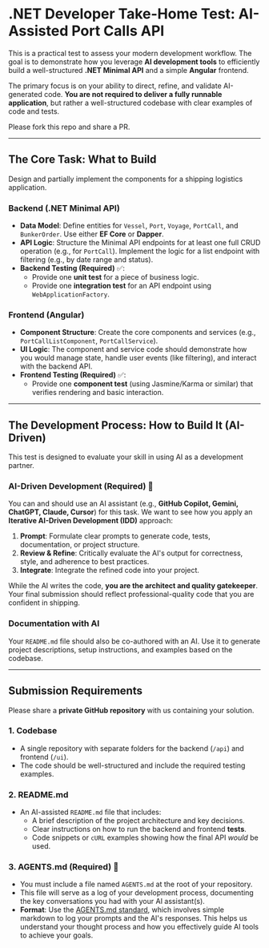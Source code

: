 # .NET Developer Take-Home Test: AI-Assisted Port Calls API

This is a practical test to assess your modern development workflow. The goal is to demonstrate how you leverage **AI development tools** to efficiently build a well-structured **.NET Minimal API** and a simple **Angular** frontend.

The primary focus is on your ability to direct, refine, and validate AI-generated code. **You are not required to deliver a fully runnable application**, but rather a well-structured codebase with clear examples of code and tests.

Please fork this repo and share a PR.

-----

## The Core Task: What to Build

Design and partially implement the components for a shipping logistics application.

### Backend (.NET Minimal API)

  * **Data Model**: Define entities for `Vessel`, `Port`, `Voyage`, `PortCall`, and `BunkerOrder`. Use either **EF Core** or **Dapper**.
  * **API Logic**: Structure the Minimal API endpoints for at least one full CRUD operation (e.g., for `PortCall`). Implement the logic for a list endpoint with filtering (e.g., by date range and status).
  * **Backend Testing (Required)** ✅:
      * Provide one **unit test** for a piece of business logic.
      * Provide one **integration test** for an API endpoint using `WebApplicationFactory`.

### Frontend (Angular)

  * **Component Structure**: Create the core components and services (e.g., `PortCallListComponent`, `PortCallService`).
  * **UI Logic**: The component and service code should demonstrate how you would manage state, handle user events (like filtering), and interact with the backend API.
  * **Frontend Testing (Required)** ✅:
      * Provide one **component test** (using Jasmine/Karma or similar) that verifies rendering and basic interaction.

-----

## The Development Process: How to Build It (AI-Driven)

This test is designed to evaluate your skill in using AI as a development partner.

### AI-Driven Development (Required) 🤖

You can and should use an AI assistant (e.g., **GitHub Copilot, Gemini, ChatGPT, Claude, Cursor**) for this task. We want to see how you apply an **Iterative AI-Driven Development (IDD)** approach:

1.  **Prompt**: Formulate clear prompts to generate code, tests, documentation, or project structure.
2.  **Review & Refine**: Critically evaluate the AI's output for correctness, style, and adherence to best practices.
3.  **Integrate**: Integrate the refined code into your project.

While the AI writes the code, **you are the architect and quality gatekeeper**. Your final submission should reflect professional-quality code that you are confident in shipping.

### Documentation with AI

Your `README.md` file should also be co-authored with an AI. Use it to generate project descriptions, setup instructions, and examples based on the codebase.

-----

## Submission Requirements

Please share a **private GitHub repository** with us containing your solution.

### 1\. Codebase

  * A single repository with separate folders for the backend (`/api`) and frontend (`/ui`).
  * The code should be well-structured and include the required testing examples.

### 2\. README.md

  * An AI-assisted `README.md` file that includes:
      * A brief description of the project architecture and key decisions.
      * Clear instructions on how to run the backend and frontend **tests**.
      * Code snippets or `cURL` examples showing how the final API *would* be used.

### 3\. AGENTS.md (Required) 📝

  * You must include a file named `AGENTS.md` at the root of your repository.
  * This file will serve as a log of your development process, documenting the key conversations you had with your AI assistant(s).
  * **Format**: Use the [AGENTS.md standard](https://www.google.com/search?q=https://github.com/AI-Engineers/AGENTS/blob/main/AGENTS.md), which involves simple markdown to log your prompts and the AI's responses. This helps us understand your thought process and how you effectively guide AI tools to achieve your goals.
